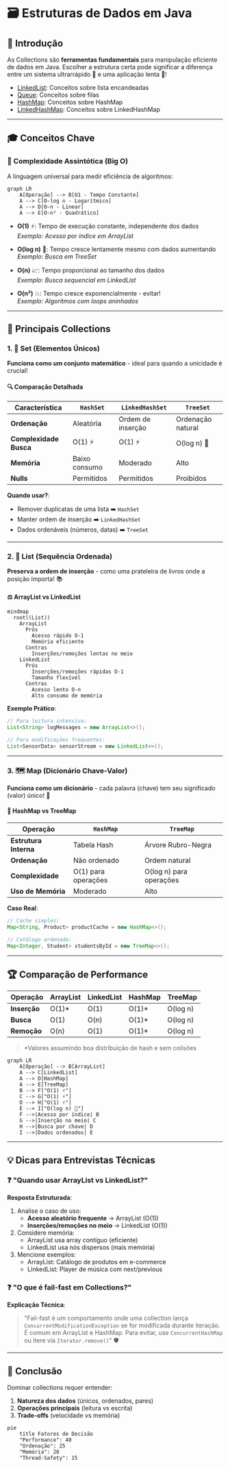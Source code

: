 # 🗃️ Estruturas de Dados em Java

## 📌 Introdução

As Collections são **ferramentas fundamentais** para manipulação eficiente de dados em Java. Escolher a estrutura certa
pode significar a diferença entre um sistema ultrarrápido 🚀 e uma aplicação lenta 🐢!

- [LinkedList](/src/DataStructure/LinkedSimpleList/README.md): Conceitos sobre lista encandeadas
- [Queue](/src/DataStructure/Queue/README.md): Conceitos sobre filas
- [HashMap](/src/DataStructure/HashMap/README.md): Conceitos sobre HashMap
- [LinkedHashMap](/src/DataStructure/LinkedHashMap/README.md): Conceitos sobre LinkedHashMap
---

## 🎓 Conceitos Chave

### 🔢 Complexidade Assintótica (Big O)

A linguagem universal para medir eficiência de algoritmos:

```mermaid
graph LR
    A[Operação] --> B[O1 - Tempo Constante]
    A --> C[O-log n - Logarítmico]
    A --> D[O-n - Linear]
    A --> E[O-n² - Quadrático]
```

- **O(1)** ⚡: Tempo de execução constante, independente dos dados  
  *Exemplo: Acesso por índice em ArrayList*

- **O(log n)** 🌲: Tempo cresce lentamente mesmo com dados aumentando  
  *Exemplo: Busca em TreeSet*

- **O(n)** 📈: Tempo proporcional ao tamanho dos dados  
  *Exemplo: Busca sequencial em LinkedList*

- **O(n²)** 💥: Tempo cresce exponencialmente - evitar!  
  *Exemplo: Algoritmos com loops aninhados*

---

## 🧩 Principais Collections

### 1. 🎯 Set (Elementos Únicos)

**Funciona como um conjunto matemático** - ideal para quando a unicidade é crucial!

#### 🔍 Comparação Detalhada

| Característica         | `HashSet`     | `LinkedHashSet`   | `TreeSet`         |
|------------------------|---------------|-------------------|-------------------|
| **Ordenação**          | Aleatória     | Ordem de inserção | Ordenação natural |
| **Complexidade Busca** | O(1) ⚡        | O(1) ⚡            | O(log n) 🌲       |
| **Memória**            | Baixo consumo | Moderado          | Alto              |
| **Nulls**              | Permitidos    | Permitidos        | Proibidos         |

**Quando usar?**:

- Remover duplicatas de uma lista ➡️ `HashSet`
- Manter ordem de inserção ➡️ `LinkedHashSet`
- Dados ordenáveis (números, datas) ➡️ `TreeSet`

---

### 2. 📜 List (Sequência Ordenada)

**Preserva a ordem de inserção** - como uma prateleira de livros onde a posição importa! 📚

#### ⚖️ ArrayList vs LinkedList

```mermaid
mindmap
  root((List))
    ArrayList
      Prós
        Acesso rápido O-1
        Memória eficiente
      Contras
        Inserções/remoções lentas no meio
    LinkedList
      Prós
        Inserções/remoções rápidas O-1
        Tamanho flexível
      Contras
        Acesso lento O-n
        Alto consumo de memória
```

**Exemplo Prático**:

```java
// Para leitura intensiva:
List<String> logMessages = new ArrayList<>();

// Para modificações frequentes:
List<SensorData> sensorStream = new LinkedList<>();
```

---

### 3. 🗺️ Map (Dicionário Chave-Valor)

**Funciona como um dicionário** - cada palavra (chave) tem seu significado (valor) único! 📖

#### 🔑 HashMap vs TreeMap

| Operação              | `HashMap`           | `TreeMap`               |
|-----------------------|---------------------|-------------------------|
| **Estrutura Interna** | Tabela Hash         | Árvore Rubro-Negra      |
| **Ordenação**         | Não ordenado        | Ordem natural           |
| **Complexidade**      | O(1) para operações | O(log n) para operações |
| **Uso de Memória**    | Moderado            | Alto                    |

**Caso Real**:

```java
// Cache simples:
Map<String, Product> productCache = new HashMap<>();

// Catálogo ordenado:
Map<Integer, Student> studentsById = new TreeMap<>();
```

---

## 🏆 Comparação de Performance

| Operação     | ArrayList | LinkedList | HashMap | TreeMap  |
|--------------|-----------|------------|---------|----------|
| **Inserção** | O(1)*     | O(1)       | O(1)*   | O(log n) |
| **Busca**    | O(1)      | O(n)       | O(1)*   | O(log n) |
| **Remoção**  | O(n)      | O(1)       | O(1)*   | O(log n) |

> *Valores assumindo boa distribuição de hash e sem colisões

```mermaid
graph LR
    A[Operação] --> B[ArrayList]
    A --> C[LinkedList]
    A --> D[HashMap]
    A --> E[TreeMap]
    B --> F["O(1) ⚡"]
    C --> G["O(1) ⚡"]
    D --> H["O(1) ⚡"]
    E --> I["O(log n) 🌲"]
    F -->|Acesso por índice| B
    G -->|Inserção no meio| C
    H -->|Busca por chave| D
    I -->|Dados ordenados| E
```

---

## 💡 Dicas para Entrevistas Técnicas

### ❓ "Quando usar ArrayList vs LinkedList?"

**Resposta Estruturada**:

1. Analise o caso de uso:
    - **Acesso aleatório frequente** → ArrayList (O(1))
    - **Inserções/remoções no meio** → LinkedList (O(1))
2. Considere memória:
    - ArrayList usa array contíguo (eficiente)
    - LinkedList usa nós dispersos (mais memória)
3. Mencione exemplos:
    - ArrayList: Catálogo de produtos em e-commerce
    - LinkedList: Player de música com next/previous

### ❓ "O que é fail-fast em Collections?"

**Explicação Técnica**:
> "Fail-fast é um comportamento onde uma collection lança `ConcurrentModificationException` se for modificada durante
> iteração. É comum em ArrayList e HashMap. Para evitar, use `ConcurrentHashMap` ou itere via `Iterator.remove()`" 🛡️

---

## 🚀 Conclusão

Dominar collections requer entender:

1. **Natureza dos dados** (únicos, ordenados, pares)
2. **Operações principais** (leitura vs escrita)
3. **Trade-offs** (velocidade vs memória)

```mermaid
pie
    title Fatores de Decisão
    "Performance": 40
    "Ordenação": 25
    "Memória": 20
    "Thread-Safety": 15
```
